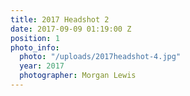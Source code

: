 ```yaml
---
title: 2017 Headshot 2
date: 2017-09-09 01:19:00 Z
position: 1
photo_info:
  photo: "/uploads/2017headshot-4.jpg"
  year: 2017
  photographer: Morgan Lewis
---
```


